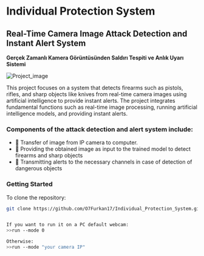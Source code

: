 # Individual Protection System
## Real-Time Camera Image Attack Detection and Instant Alert System
**Gerçek Zamanlı Kamera Görüntüsünden Saldırı Tespiti ve Anlık Uyarı Sistemi**

![Project_image](https://github.com/O7Furkan17/Individual_Protection_System/assets/126699918/a838c4c9-2bee-48c6-a783-cad0ec932c6e)


This project focuses on a system that detects firearms such as pistols, rifles, and sharp objects like knives from real-time camera images using artificial intelligence to provide instant alerts. The project integrates fundamental functions such as real-time image processing, running artificial intelligence models, and providing instant alerts.

### Components of the attack detection and alert system include:
- 🔄 Transfer of image from IP camera to computer.
- 🧠 Providing the obtained image as input to the trained model to detect firearms and sharp objects
- 📢 Transmitting alerts to the necessary channels in case of detection of dangerous objects

### Getting Started
To clone the repository:
```bash
git clone https://github.com/O7Furkan17/Individual_Protection_System.git


If you want to run it on a PC default webcam:
>>run --mode 0

Otherwise:
>>run --mode "your camera IP"
